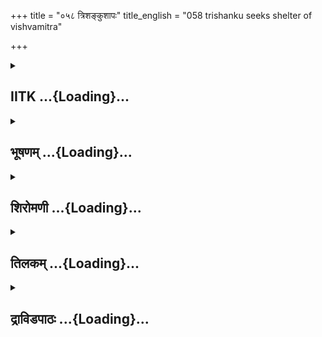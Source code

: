 +++
title = "०५८ त्रिशङ्कुशापः"
title_english = "058 trishanku seeks shelter of vishvamitra"

+++
<div caption="श्रीराम-हरिसीताराममूर्ति-घनपाठिभ्यां वचनम्" class="audioEmbed" src="https://archive.org/download/Ramayana-recitation-Sriram-harisItArAmamUrti-Ghanapaati-v2/Kanda_1/Kanda_1_BK-058-Thrishanku_Shapaha.mp3"></div>

<div class="js_include collapsed" newlevelforh1="2" title="IITK" unfilled url="/purANam/rAmAyaNam/audIchya-pAThaH/iitk/1_bAlakANDam/04-mithilAyAtrA/04-vishvAmitra-kathA/058_trishankushApaH.md">
<details><summary><h2>IITK ...{Loading}...</h2></summary>

Cursed by Vasishta's sons Trisanku takes refuge in Viswamitra



### श्लोकः
#### मूलम्
ततस्त्रिशङ्कोर्वचनं श्रुत्वा क्रोधसमन्वितम् ।  
ऋषिपुत्रशतं राम राजानमिदमब्रवीत्॥1.58.1॥

#### शब्दार्थः
राम O Sri Rama, त्रिशङ्कोः Trishanku's, वचनम् words, श्रुत्वा having heard, ततः afterwards, ऋषिपुत्रशतम् hundred sons of Vasishta, क्रोधसमन्वितम् filled with wrath, राजानम् addressing king, इदम् this word, अब्रवीत् spoke.

#### आङ्ग्लानुवादः
"O Rama to these words of king Trisanku, the hundred sons of the sage angrily reactedः



### श्लोकः
#### मूलम्
प्रत्याख्यातो हि दुर्बुद्धे गुरुणा सत्यवादिना।  
तं कथं समतिक्रम्य शाखान्तरमुपेयिवान्॥1.58.2॥

#### शब्दार्थः
दुर्बुद्धे O Evil minded one, सत्यवादिना by the truth speaking, गुरुणा by spiritual preceptor, प्रत्याख्यातः refused, तम् him, अतिक्रम्य having by passed, शाखान्तरम् other branch, कथम् how, उपेयिवान् you have reached.

#### आङ्ग्लानुवादः
'O Evilminded one having been refused by the Guru true to his word, how could you bypass him and approach us who are mere off shoots (of the main).



### श्लोकः
#### मूलम्
इक्ष्वाकूणां हि सर्वेषां पुरोधाः परमो गुरुः।  
न चातिक्रमितुं शक्यं वचनं सत्यवादिनः॥1.58.3॥

#### शब्दार्थः
सर्वेषाम् for all, इक्ष्वाकूणाम् kings of Ikshwaku race, पुरोधाः their spiritual preceptor, परमः is highly, गुरुः venerable one, सत्यवादिनः truthspeaking one, वचनम् word, अतिक्रमितुम् to by pass, न शक्यम् not capable of being done.

#### आङ्ग्लानुवादः
For all the kings of the Ikshvakus race, their chief priest is their Guru. It is not possible  
to bypass the spiritual preceptor who is true to his word preceptor.



### श्लोकः
#### मूलम्
अशक्यमिति चोवाच वसिष्ठो भगवानृषिः।  
तं वयं वै समाहर्तुं क्रतुं शक्ताःकथं तव॥1.58.4॥

#### शब्दार्थः
भगवान् adorable, वसिष्ठः ऋषिः sage Vasistha, अशक्यमिति incapable(of being accompished) to, उवाच said, तम् such, क्रतुम् sacrifice, तव to you, समाहर्तुम् to perform, वयम् we, कथम् how, शक्ताः are capable.

#### आङ्ग्लानुवादः
When an adorable sage like Vasishta has already said, it is not possible, how can we help you conduct such a sacrifice?



### श्लोकः
#### मूलम्
बालिशस्त्वं नरश्रेष्ठ गम्यतां स्वपुरं पुनः।  
याजने भगवाञ्छक्तस्त्रैलोक्यस्यापि पार्थिव॥1.58.5॥  
अवमानं च तत्कर्तुं तस्य शक्ष्यामहे कथम्।

#### शब्दार्थः
नरश्रेष्ठ O Best among men, त्वम् you, बालिशः childish, पुनः again, स्वपुरम् your capital, गम्यताम् return, पार्थिव O Monarch, भगवान् venerable, त्रैलोक्यस्य of the three worlds, याजनेऽपि to perform sacrifices, शक्तः is capble, तत् for that reason, तस्य his, अवमानम् dishonour, कर्तुम् to do, कथम् how, शक्ष्यामहे can we be capable of.

#### आङ्ग्लानुवादः
O Best one among men you are childish. Return to your capital. O Monarch the most venerable Vasishta is capable of conducting sacrifices performed by anybody in the three worlds. How can we dishonour him'?



### श्लोकः
#### मूलम्
तेषां तद्वचनं श्रुत्वा क्रोधपर्याकुलाक्षरम्॥1.58.6॥  
स राजा पुनरेवैतानिदं वचनमब्रवीत्।

#### शब्दार्थः
सः राजा that king, क्रोधपर्याकुलाक्षरम् confused speech due to anger, तत् that, वचनम् word, श्रुत्वा having listened, पुनरेव again, इदम् this, वचनम् word, अब्रवीत् spoke.

#### आङ्ग्लानुवादः
Having heard the confused words uttered by the sages in a state of anger, the king said againः



### श्लोकः
#### मूलम्
प्रत्याख्यातोऽस्मि गुरुणा गुरुपुत्रैस्तथैव च॥1.58.7॥  
अन्यां गतिं गमिष्यामि स्वस्ति वोऽस्तु तपोधनाः।

#### शब्दार्थः
तपोधनाः O Men having asceticism as wealth, गुरुणा by spiritual preceptor, तथैव च as also, गुरुपुत्रैश्च by the sons of spiritual preceptor, प्रत्याख्यातः अस्मि I am disregarded, अन्याम् another, गतिम् way, गमिष्यामि shall seek, वः to you, स्वस्ति अस्तु farewell to you.

#### आङ्ग्लानुवादः
"O Men endowed with the wealth of asceticism I was rejected by my guru and now by his sons. I shall seek another way. Farewell to you".



### श्लोकः
#### मूलम्
ऋषिपुत्रास्तु तच्छ्रुत्वा वाक्यं घोराभिसंहितम्॥1.58.8॥  
शेपुः परमसङ्कृद्धाश्चण्डालत्वं गमिष्यसि।

#### शब्दार्थः
ऋषिपुत्रास्तु saint's sons, घोराभिसंहितम् with fierce intent, तत् that, वाक्यम् word, श्रुत्वा having listened, परमसङ्कृद्धाः highly furious, चण्डालत्वम् chandalahood, गमिष्यसि will obtain, शेपुः cursed.

#### आङ्ग्लानुवादः
Having seen his fierce intent, the saint's sons were infuriated. They cursed him saying, "Be a Chandala"



### श्लोकः
#### मूलम्
एवमुक्त्वा महात्मनो विविशुस्ते स्वमाश्रमम्॥1.58.9॥  
अथ रात्र्यां व्यतीतायां राजा चण्डालतां गतः।

#### शब्दार्थः
महात्मानः magnanimous, ते they, एवम् thus, उक्त्वा having spoken, स्वम् their own, आश्रमम् hermitage, विविशुः entered, अथ thereafter, रात्र्याम् night, व्यतीतायाम् having passed, राजा king, चण्डालताम् Chandalahood, गतः obtained.

#### आङ्ग्लानुवादः
With this the highsouled sons of Vasishta entered their hermitage. And one night after the king became a Chandala (a lowcaste man).



### श्लोकः
#### मूलम्
नीलवस्त्रधरो नीलः पुरुषो ध्वस्तमूर्धजः॥1.58.10॥  
चित्यमाल्यानुलेपश्च आयसाभरणोऽभवत्।

#### शब्दार्थः
नीलवस्त्रधरो wearing black garment, नीलः dark complexioned, परुषः dirty, ध्वस्तमूर्धजः dishevelled hair, चित्यमाल्यानुलेपश्च besmeared with ashes and wearing wreaths from the cemetery, आयसाभरणः wearing ornaments made of iron, अभवत् became.

#### आङ्ग्लानुवादः
The king was tranformed into a darkcomplexioned dirty man with dishevelled hair. His body was besmeared with ashes and on his robes lay wreath collected from the cemetery. He had on him dark (soiled) clothes, and ornaments made of iron.



### श्लोकः
#### मूलम्
तं दृष्टवा मन्त्रिणस्सर्वे त्यज्य चण्डालरूपिणम्॥1.58.11॥  
प्राद्रवन् सहिता राम पौरा येऽस्यानुगामिनः।

#### शब्दार्थः
राम O Rama, चण्डालरूपिणम् in the form of Chadala, तम् him, दृष्टवा having seen, सर्वे all, मन्त्रिणः counsellors, पौराः inhabitants of city, ये who, अस्य his, अनुगामिनः सहिताः including followers, प्राद्रवन् fled away.

#### आङ्ग्लानुवादः
"O Rama seeing him in the form of a chandala, all his counsellors, inhabitants of the city including his followers fled away.



### श्लोकः
#### मूलम्
एको हि राजा काकुत्स्थ जगाम परमात्मवान्॥1.58.12॥  
दह्यमानो दिवारात्रं विश्वामित्रं तपोनिधिम्।

#### शब्दार्थः
काकुत्स्थ O Rama, परम् great, आत्मवान् courageous, राजा king, एकः moving alone, दिवारात्रम्  day and night, दह्यमानः burning, तपोनिधिम् rich in asceticism, विश्वामित्रम् towards Visvamitra, जगाम went.

#### आङ्ग्लानुवादः
O Descendant of Kakustha wandering alone burning with distress night and day the king went to Viswamitra who was rich in asceticism.



### श्लोकः
#### मूलम्
विश्वामित्रस्तु तं दृष्ट्वा राजानं विफलीकृतम्।  
चण्डालरूपिणं राम मुनिः कारुण्यमागतः॥1.58.13॥

#### शब्दार्थः
राम O Rama, मुनिः sage, विश्वामित्रस्तु Visvamitra, विफलीकृतम् made worthless, चण्डालरूपिणम् found in the form of Chandala, तम् that, राजानम् king, दृष्ट्वा having seen, कारुण्यम् pity, आगतः obtained.

#### आङ्ग्लानुवादः
O Rama on seeing the king reduced to a useless a chandala, sage Viswamitra was touched with pity".



### श्लोकः
#### मूलम्
कारुण्यात्स महातेजा वाक्यं परमधार्मिकः।  
इदं जगाद भद्रं ते राजानं घोररूपिणम्॥1.58.14॥

#### शब्दार्थः
महातेजाः exceedingly energetic, परमधार्मिकः highly pious, सः he, कारुण्यात् out of compassion, घोररूपिणम् frightful to look, राजानम् king, ते भद्रम् welfare to you, इदम् this word, जगाद spoke.

#### आङ्ग्लानुवादः
Exceedingly energetic and deeply pious, he looked at the king who was frightful in appearance and addressed him with compassion saying, "welfare to you".



### श्लोकः
#### मूलम्
किमागमनकार्यं ते राजपुत्र महाबल।  
अयोध्याधिपते वीर शापाच्चण्डालतां गतः॥1.58.15॥

#### शब्दार्थः
महाबल mighty, राजपुत्र O Prince, ते your, आगमनकार्यम् purpose of coming, किम् what,  अयोध्याधिपते O Lord of Ayodhya, वीर hero, शापात् from the curse, चण्डालताम् chandalahood, गतः you have obtained.

#### आङ्ग्लानुवादः
"O Mighty prince what brings your here, for you are the heroic lord of Ayodhya? Whose curse turned you into a chandala"?



### श्लोकः
#### मूलम्
अथ तद्वाक्यमाज्ञाय राजा चण्डालतां गतः।  
अब्रवीत्प्राञ्जलिर्वाक्यं वाक्यज्ञो वाक्यकोविदम्॥1.58.16॥

#### शब्दार्थः
अथ thereafter, चंण्डालताम् chandala hood, गतः obtained, वाक्यज्ञः knower of words, राजा king, तद्वाक्यम् that word, आज्ञाय having come to know, प्राञ्जलिः with folded hands in supplication, वाक्यकोविदम् proficient in speech, वाक्यम् word, अब्रवीत् spoke.

#### आङ्ग्लानुवादः
In response to his words the king,  who had fallen into the state of a chandala yet proficient in expression, spoke to one (Viswamitra) expert in speech, with folded hands.



### श्लोकः
#### मूलम्
प्रत्याख्यातोऽस्मि गुरुणा गुरुपुत्रैस्तथैव च।  
अनवाप्यैव तं कामं मया प्राप्तो विपर्ययः॥1.58.17॥

#### शब्दार्थः
गुरुणा by the spiritual preceptor, तथैव च and also, गुरुपुत्रैः by his sons, प्रत्याख्यातः अस्मि  I was rejected, तम् that, कामम् desire, अनवाप्यैव without attaining, मया by me, विपर्ययः contrary reward, प्राप्तः obtained.

#### आङ्ग्लानुवादः
"Rejected by my guru and his sons, what I achieved was disaster and what I could not was the fulfilment of my wish.



### श्लोकः
#### मूलम्
सशरीरो दिवं यायामिति मे सौम्यदर्शनम्।  
मया चेष्टं क्रतुशतं तच्च नाऽवाप्यते फलम्॥1.58.18॥

#### शब्दार्थः
सौम्य O Gentle sage, सशरीरः with my physical body, दिवम् heaven, यायाम् I may enter, इति thus, मे my, दर्शनम् intention, मया by me, क्रतुशतम् a hundred sacrifices, इष्टम् performed,   तत् that, फलम् fruit of it, नावाप्यते च was not obtained.

#### आङ्ग्लानुवादः
O Gentle sage it is my intention to enter heaven with my physical body. I performed a hundred sacrifices but  did not reap its fruit.



### श्लोकः
#### मूलम्
अनृतं नोक्तपूर्वं मे न च वक्ष्ये कदाचन।  
कृच्छ्रेष्वपि गतस् सौम्य क्षत्रधर्मेण ते शपे॥1.58.19॥

#### शब्दार्थः
सौम्य O Gentle sage, मे by me, अनृतम् untruth, न उक्तपूर्वम् was not uttered earlier, कदाचन never, कृच्छ्रेषु गतः अपि inspite of troubled circumstances, न वक्ष्ये I shall not speak, क्षत्रधर्मेण by kshatriya morality, ते to you, शपे I swear.

#### आङ्ग्लानुवादः
O Gentle sage I have never told a lie in spite of troubled circumstances, I shall never dabble in falsehood. I swear upon it by kshatriya morality .



### श्लोकः
#### मूलम्
यज्ञैर्बहुविधैरिष्टं प्रजा धर्मेण पालिताः॥1.58.20॥  
गुरवश्च महात्मान श्शीलवृत्तेन तोषिताः।

#### शब्दार्थः
बहुविधैः by various kinds of, यज्ञैः with sacrifices, इष्टम् favourite gods were worshipped, प्रजाः my people, धर्मेण with law of righteousness, पालिताः are ruled, महात्मानः eminent, गुरवश्च elders, शीलवृत्तेन by my character and conduct, तोषिताः were pleased.

#### आङ्ग्लानुवादः
I have performed various sacirifices and ruled over my people guided by the law of righteousness. I have pleased eminent elders with my conduct and character.



### श्लोकः
#### मूलम्
धर्मे प्रयतमानस्य यज्ञं चाहर्तुमिच्छतः॥1.58.21॥  
परितोषं न गच्छन्ति गुरवो मुनिपुङ्गव ।

#### शब्दार्थः
मुनिपुङ्गव O Preeminent among sages, धर्मे in my duty, प्रयतमानस्य endeavouring, यज्ञम् sacrifice, आहर्तुम् to perform, इच्छतश्च intending, गुरवः spiritual preceptors, परितोषम् pleasure, न गच्छन्ति do not get.

#### आङ्ग्लानुवादः
O Preeminent among sages I endeavour to do my duty. I intend to perform a sacrifice. My gurus do not appreciate this.



### श्लोकः
#### मूलम्
दैवमेव परं मन्ये पौरुषं तु निरर्थकम्॥1.58.22॥  
दैवेनाक्रम्यते सर्वं दैवं हि परमा गतिः।

#### शब्दार्थः
दैवमेव destiny alone, परम् is allpowerful, मन्ये I am thinking, पौरुषम् तु the effort of a man, निरर्थकम् is invain, सर्वम् everything, दैवेन by destiny, आक्रम्यते is occupied, दैवम् destiny, परमा supreme, गतिः हि way indeed.

#### आङ्ग्लानुवादः
I consider destiny to be allpowerful. The effort of a man goes in vain. Everything is controlled by destiny. It is the supreme resort.



### श्लोकः
#### मूलम्
तस्य मे परमार्तस्य प्रसादमभिकाङ्क्षतः॥1.58.23॥  
कर्तुमर्हसि भद्रं ते दैवोपहतकर्मणः।

#### शब्दार्थः
परमार्तस्य highly afflicted, ते your, प्रसादम् favour, अभिकाङ्क्षतः desiring, दैवोपहतकर्मणः with my actions hit by destiny, तस्य such, मे to me, कर्तुम् to do, अर्हसि fit and proper, भद्रम् prosperity to you.

#### आङ्ग्लानुवादः
My merits have been destroyed by destiny. Deeply afflicted, I crave a favour from you. You are fit to grant it. Wish you well



### श्लोकः
#### मूलम्
नान्यां गतिं गमिष्यामि नान्यश्शरणमस्ति मे॥1.58.24॥  
दैवं पुरुषकारेण निवर्तयितुमर्हसि॥

#### शब्दार्थः
अन्याम् other, गतिम् refuge, न गमिष्यामि I will not obtain, मे to me, अन्यः other person, शरणम् protector, नास्ति does not exist, दैवम् destiny, पुरुषकारेण with human effort, निवर्तयितुम् to avert, अर्हसि you are capable.

#### आङ्ग्लानुवादः
I will not take refuge in anybody. There is no other protector for me. You are capable of averting my reverses in fate with human effort".  

### समाप्तिः
 श्रीमद्रामायणे वाल्मीकीय आदिकाव्ये बालकाण्डे अष्टपञ्चाशस्सर्गः॥  
Thus ends the fiftyeighth sarga of Balakanda of the holy Ramayana the first epic composed by sage Valmiki.

</details>
</div>
<div class="js_include collapsed" newlevelforh1="2" title="भूषणम्" unfilled url="/purANam/rAmAyaNam/audIchya-pAThaH/TIkA/bhUShaNa_iitk/1_bAlakANDam/04-mithilAyAtrA/04-vishvAmitra-kathA/058_trishankushApaH.md">
<details><summary><h2>भूषणम् ...{Loading}...</h2></summary>



ततस्त्रिशङ्कोर्वचनं श्रुत्वा क्रोधसमन्वितम् ।  

ऋषिपुत्रशतं राम राजानमिदमब्रवीत्  ॥  १।५८।१  ॥   

गुरुत्यागिनां फलं दर्शयत्यष्टपञ्चाश्ो--ततस्त्रिशङ्कोरित्यादि ।
क्रोधसमन्वितमिति शतविशेषणम्  ॥  १।५८।१  ॥   

  

प्रत्याख्यातो हि दुर्बुद्धे गुरुणा सत्यवादिना ।  

तं कथं समतिक्रम्य शाखान्तरमुपेयिवान्  ॥  १।५८।२  ॥   

प्रत्याख्यात इति । शाखान्तरम् आश्रयान्तरम्  ॥  १।५८।२  ॥   

  

इक्ष्वाकूणां हि सर्वेषां पुरोधाः परमो गुरुः ।  

न चातिक्रमितुं शक्यं वचनं सत्यवादिनः  ॥  १।५८।३  ॥   

इक्ष्वाकूणामिति । न शक्यं त्वया इक्ष्वाकुणेति शेषः । सत्यवादिनः, तस्येति
शेषः  ॥  १।५८।३  ॥   

  

अशक्यमिति चोवाच वसिष्ठो भगवानृषिः ।  

तं वयं वै समाहर्तुं क्रतुं शक्ताः कथं तव  ॥  १।५८।४  ॥   

अशक्यमिति । यं क्रतुमिति शेषः  ॥  १।५८।४  ॥   

  

बालिशस्त्वं नरश्रेष्ठ गम्यतां स्वपुरं पुनः ।  

याजने भगवान् शक्तस्त्रैलोक्यस्यापि पार्थिव  ॥  १।५८।५  ॥   

बालिश इति । बालिशः मूर्खः "मूर्खवैधेयबालिशाः" इत्यमरः  ॥  १।५८।५  ॥   

  

अवमानं च तत्कर्तुं तस्य शक्ष्यामहे कथम्  ॥  १।५८।६  ॥   

अवमानमित्यर्द्धम् । तत् असाध्यार्थसाधनरूपम्  ॥  १।५८।६  ॥   

  

तेषां तद्वचनं श्रुत्वा क्रोधपर्याकुलाक्षरम् ।  

स राजा पुनरेवैतानिदं वचनमब्रवीत्  ॥  १।५८।७  ॥   

प्रत्याख्यातो ऽस्मि गुरुणा गुरुपुत्रैस्तथैव च ।  

अन्यां गतिं गमिष्यामि स्वस्ति वो ऽस्तु तपोधनाः  ॥  १।५८।८  ॥   

तेषामिति द्वौ । अन्यां गतिं याजकान्तरम्  ॥  १।५८।७,८  ॥   

  

ऋषिपुत्रास्तु तच्छ्रुत्वा वाक्यं घोराभिसंहितम् ।  

शेपुः परमसङ्क्रुद्धाश्चण्डालत्वं गमिष्यसि  ॥  १।५८।९  ॥   

ऋषीति । घोराभिसंहितं साक्षात्कुलगुरुं ब्रह्मपुत्रं वसिष्ठमतिक्रम्य
पुरोहितान्तराश्रयणरूपघोराभिप्राययुक्तमित्यर्थः ।
गमिष्यसीत्यनन्तरमितिकरणं द्रष्टव्यम्  ॥  १।५८।९  ॥   

  

एवमुक्त्वा महात्मानो विविशुस्ते स्वमाश्रमम्  ॥  १।५८।१०  ॥   

एवमित्यर्द्धम्  ॥  १।५८।१०  ॥   

  

अथ रात्र्यां व्यतीतायां राजा चण्डालतां गतः ।  

नीलवस्त्रधरो नीलः परुषो ध्वस्तमूर्द्धजः ।  

चित्यमाल्यानुलेपश्च आयसाभरणो ऽभवत्  ॥  १।५८।११  ॥   

अत्र चण्डालत्वं न तत्सादृश्यमात्रम्, किन्तु क्षत्रियत्वप्रहाणेन
चण्डालत्वजातिप्राप्तिः । ब्राह्मणत्वादिजातेः कर्ममूलत्वेन तदपाये
तदपायादित्याह--अथेत्यादि सार्द्धः । चण्डालतां गतः, वक्षःस्थं
यज्ञोपवीतमेव वध्र्यीसीदित्यर्थः । नीलवस्त्रधरः कटिस्थपीताम्बरमेव
चण्डालार्हनीलवस्त्रं जातमित्यर्थः । नीलः पूर्वं स्थितराजतेज एव नीलवर्णो
ऽभवदित्यर्थः । एवमुत्तरत्रापि योज्यम् । परुषः रूक्षाङ्गः ।
ध्वस्तमूर्द्धजः ह्रस्वकेशः । चित्यमाल्यानुलेपः चिता श्मशानम्, तत्र भवं
चित्यं तादृशं माल्यम् अनुलेपः चिताभस्मरूपो ऽङ्गरागश्च यस्य स तथा ।
आयसाभ्ारणः अयोविकाराभरणः  ॥  १।५८।११  ॥   

  

तं दृष्ट्वा मन्त्रिणः सर्वे त्यज्य चण्डालरूपिणम् ।  

प्राद्रवन् सहिता राम पौरा ये ऽस्यानुगामिनः  ॥  १।५८।१२  ॥   

तमिति । स्पष्टम्  ॥  १।५८।१२  ॥   

  

एको हि राजा काकुत्स्थ जगाम परमात्मवान् ।  

दह्यमानो दिवारात्रं विश्वामित्रं तपोधनम्  ॥  १।५८।१३  ॥   

एव इति । परमात्मवान् परमधृतिमान् भूत्वा । दह्यमानः, दुःखेनेति शेषः ।
विश्वामित्रं वसिष्ठवैरिणं जगाम  ॥  १।५८।१३  ॥   

  

विश्वामित्रस्तु तं दृष्ट्वा राजानं विफलीकृतम् ।  

चण्डालरूपिणं राम मुनिः कारुण्यमागतः  ॥  १।५८।१४  ॥   

विश्वामित्र इति । विफलीकृतं वासिष्ठविनाशितैहिकामुष्मिकसाधनमित्यर्थः  ॥ 
१।५८।१४  ॥   

  

कारुण्यात् स महातेजा वाक्यं परमधार्मिकः ।  

इदं जगाद भद्रं ते राजानं घोररूपिणम्  ॥  १।५८।१५  ॥   

कारुण्यादिति । स्ववंशावमानप्रकटनेन रामस्य कोपो भविष्यतीति
सान्त्वयति--भद्रं त इति  ॥  १।५८।१५  ॥   

  

किमागमनकार्यं ते राजपुत्र महाबल ।  

अयोध्याधिपते वीर शापाच्चण्डालतां गतः  ॥  १।५८।१६  ॥   

किमिति । चण्डालतां गतः, केन हेतुनेति शेषः  ॥  १।५८।१६  ॥   

  

अथ तद्वाक्यमाज्ञाय राजा चण्डालतां गतः ।  

अब्रवीत्प्राञ्जलिर्वाक्यं वाक्यज्ञो वाक्यकोविदम्  ॥  १।५८।१७  ॥   

अथेति । आज्ञाय श्रुत्वेत्यर्थः  ॥  १।५८।१७  ॥   

  

प्रत्याख्यातो ऽस्मि गुरुणा गुरुपुत्रैस्तथैव च ।  

अनवाप्यैव तं कामं मया प्राप्तो विपर्ययः  ॥  १।५८।१८  ॥   

प्रत्याख्यात इति । तं कामम्, यमुद्दिश्य गुर्वाद्युपासनं कृतमित्यर्थः ।
विपर्ययः विपरीतप्रयोजनो हेतुविशेषः  ॥  १।५८।१८  ॥   

  

सशरीरो दिवं यायामिति मे सौम्य दर्शनम् ।  

मया चेष्टं क्रतुशतं तच्च नावाप्यते फलम्  ॥  १।५८।१९  ॥   

कस्ते काम इत्यत्राह--सशरीर इति । सौम्येति सम्बुद्धिः । दर्शनं बुद्धिः ।
तच्च फलं क्रतुशतफलं सशरीरस्वर्गः  ॥  १।५८।१९  ॥   

  

अनृतं नोक्तपूर्वं मे न च वक्ष्ये कदाचन ।  

कृच्छ्रेष्वपि गतः सौम्य क्षत्रधर्मेण ते शपे  ॥  १।५८।२०  ॥   

वसिष्ठप्रत्याख्यानमूलं पापं मयि नास्तीत्याशयेनाह--अनृतमिति । यद्वा
ऽयज्ञो ऽनृतेन क्षरतिऽ इति वचनात् क्रतुनाशकत्वेनावगतमनृतमपि मयि
नास्तीत्याह । मे मया । क्षत्रधर्मेण तत्साक्षितयेत्यर्थः । कृच्छ्रेष्वपि
गतः आपद्गतोपि ते पुरत इति शेषः  ॥  १।५८।२०  ॥   

  

यज्ञैर्बहुविधैरिष्टं प्रजा धर्मेण पालिताः ।  

गुरवश्च महात्मानः शीलवृत्तेन तोषिताः  ॥  १।५८।२१  ॥   

यज्ञैरिति । पूर्वं सशरीरत्वसाधनक्रतुशतमुक्तम्, अत्र नित्यकर्मेति भिदा ।
यद्वा पूर्वं क्रतुशतम् इष्टम्, यष्टुमुपक्रान्तमित्यर्थः । तच्च नावाप्यते
तादृशक्रत्वनुष्ठानमनोरथो नावाप्यत इत्यर्थः । शीलवृत्तेन शीलयुक्तवृत्तेन
। शीलं सद्गुणः, वृत्तमाचारः  ॥  १।५८।२१  ॥   

  

धर्मे प्रयतमानस्य यज्ञं चाहर्तुमिच्छतः ।  

परितोषं न गच्छन्ति गुरवो मुनिपुङ्गव  ॥  १।५८।२२  ॥   

धर्म इति । प्रयतमानस्येति सप्तम्यर्थे षष्ठी । ममेति शेषः  ॥  १।५८।२२  ॥   

  

दैवमेव परं मन्ये पौरुषं तु निरर्थकम् ।  

दैवेनाक्रम्यते सर्वं दैवं हि परमा गतिः  ॥  १।५८।२३  ॥   

दैवमिति । अत इत्युपस्कार्यम् । दैवमत्र प्रारब्धफलमदृष्टम् । परं
श्रेष्ठम्, पुरुषहिताहितप्रापकमित्यर्थः । पौरुषम् इदानीन्तनधर्मानुष्ठानम्
। निरर्थकं प्रारब्धकर्मतिरस्कारानर्हमित्यर्थः । आक्रम्यते अभिभूयते ।
परमा गतिः, इतरतिरस्कारेणैहिकसुखदुःखादिप्रापकमित्यर्थः  ॥  १।५८।२३  ॥   

  

तस्य मे परमार्तस्य प्रसादमभिकाङ्क्षतः ।  

कर्तुमर्हसि भद्रं ते दैवोपहतकर्मणः  ॥  १।५८।२४  ॥   

तस्येति । प्रसादं दैवानुकूल्यम्  ॥  १।५८।२४  ॥   

  

नान्यां गतिं गमिष्यामि नान्यः शरणमस्ति मे ।  

दैवं पुरुषकारेण निवर्तयितुमर्हसि  ॥  १।५८।२५  ॥   

इत्यार्षे श्रीरामायणे वाल्मीकीये आदिकाव्ये बालकाण्डे अष्टपञ्चाशः सर्गः
 ॥  ५८  ॥   

नेति । गतिं शरणम् । वसिष्ठेन स्वयमाहूतश्चेत्किं करिष्यसीत्यत्राह--नान्यः
शरणम् अस्तीति पुरुषकारेण त्वत्प्रसादरूपानुकूल्यकरणेन  ॥  १।५८।२५  ॥   

इति श्रीगोविन्दराजविरचिते श्रीरामायणभूषणे मणिमञ्जीराख्याने
बालकाण्डव्याख्याने अष्टपञ्चाशः सर्गः  ॥  ५८  ॥   

  



</details>
</div>
<div class="js_include collapsed" newlevelforh1="2" title="शिरोमणी" unfilled url="/purANam/rAmAyaNam/audIchya-pAThaH/TIkA/shiromaNI_iitk/1_bAlakANDam/04-mithilAyAtrA/04-vishvAmitra-kathA/058_trishankushApaH.md">
<details><summary><h2>शिरोमणी ...{Loading}...</h2></summary>



फ़् त्रिशङ्कुप्रार्थनानन्तरकालिकं वृत्तमाह तत इति । ततः
त्रिशङ्कुप्रार्थनानन्तरं हे राम त्रिशङ्कोर्वचनं श्रुत्वा क्रोधसमन्वितं
क्रोधाविष्टमृषिपुत्रशतं राजानमिदमब्रवीत्  ॥  १।५८।१  ॥   

  

तद्वचनमेवाह प्रत्याख्यात इति । हे दुर्बुद्धे सत्यवादिना
मृषासंसर्गशून्येन गुरुणा प्रत्याख्यातस्त्वं तं गुरुमतिक्रम्य
शाखान्तरमाश्रयान्तरं कथमुपेयिवान् प्राप्तो ऽसि  ॥  १।५८।२  ॥   

  

तदतिक्रमस्यानौचित्यं बोधयन्नाह इष्वाकूणामिति । सर्वेषामिक्ष्वाकूणां
पुरोधा एव परमो गुरुः अतः सत्यवादिनः पुरोधसः वचनमतिक्रमितुमुल्लङ्घितुं न
शक्यम् । च शब्द एवार्थे  ॥  १।५८।३  ॥   

  

तन्निवारितकार्यस्याशक्यत्वं बोधयन्त आहुः अशक्यमिति । भगवान्
सकलसामर्थ्यविशिष्टः ऋषिः सर्वज्ञः यमशक्यमेव उवाच तमेव तव क्रतुं
समाहर्तुं कारयितुं वयं कथं समर्थाः । इतिशब्देनान्ये ऽपि कथं समर्थाः न
कथञ्चिदित्यर्थः । चवैशब्दावेवार्थौ । एतेन तत्प्रत्याख्यातकार्यं
प्रत्याशा न कर्तव्येति ध्वनितम्  ॥  १।५८।४  ॥   

  

तदेवोपसंहरन्नाह बालिश इति । हे नरश्रेष्ठ त्वं बालिशः
समीचीनविचारयोग्यमत्यभाववानसि अतस्त्वया पुनः स्वपुरमेव गम्यताम् । एतेन
वयं न याजयिष्याम इति ध्वनितम् । तत्र हेतुमाह हे पार्थिव भगवान्
परममाहात्म्यविशिष्टस्त्रैलोक्यस्यापि याजने शक्तः समर्थः यो
वशिष्ठस्तस्यावमानं वयं कथं शक्ष्यामहे  ॥  १।५८।५  ॥   

  

तेषामिति । तेषां वशिष्ठपुत्राणां क्रोधपर्याकुलाक्षरं तद्वचनं श्रुत्वा स
राजा त्रिशङ्कुः एतान् गुरुपुत्रान् पुनरपि इदं वचनमब्रवीत् । एवो ऽप्यर्थे
 ॥  १।५८।६  ॥   

  

तद्वचनमेवाह प्रत्याख्यात इति । हे तपोधनाः भगवता गुरुणा तथा
गुरुपुत्रैर्भवद्भिश्च प्रत्याख्यात एवाहमन्यां गतिमाश्रयं गमिष्यामि वो
युष्मभ्यं स्वस्त्यस्तु  ॥  १।५८।७  ॥   

  

ऋषीति । घोराभिसहितं श्रुतिकटुताविशिष्टं तद्वाक्यं श्रुत्वैव
परमसङ्क्रुद्धा ऋषिपुत्राः त्वं चण्डालत्वं गमिष्यसि प्राप्स्यसीति शेषुः ।
तुशब्द एवार्थे  ॥  १।५८।८  ॥   

  

इतीति । महात्मानस्ते वशिष्ठपुत्रा इत्युक्त्वा स्वमाश्रमं विविशुः । अथ
रात्र्यां निशायां व्यतीतायां राजा त्रिशङ्कुः चण्डालतां गतः प्राप्तः स्वं
चाण्डालरूपमपश्यदित्यर्थः  ॥  १।५८।९  ॥   

  

चाण्डालतारूपमेव बोधयन्नाह नीलेति । नीलवस्त्रधरः नीलः नीलदेहः पुरुषः
रूक्षत्वविशिष्टः ध्वस्तमूर्धजः अदीर्घकेशः चित्यमाल्यानुलेपः चितिः
श्मशानं तत्र भवं चित्यं भस्म तेन कृतः माल्यानुलेपः पुष्पाकारानुलेपो येन
। किञ्च तेन युक्तौ माल्यानुलेपौ यस्य सः आयसाभरणः लोहभूषणयुक्तश्चाभवत्
इति शेषः  ॥  १।५८।१०  ॥   

  

तमिति । हे राम चाण्डालरूपिणं तं राजानं सर्वे मन्त्रिणः ये
अस्यानुगामिनस्ते सर्वे पौराश्च सहिताः सहैवेत्यर्थः । दृष्ट्वा त्यज्य
त्यक्त्वा च प्राद्रवन् ततो भीताः द्रुतं देशान्तरमगच्छन् । विनापि चं  

समुच्चयः  ॥  १।५८।११  ॥   

  

एक इति । हे काकुत्स्थ दिवारात्रं दह्यमानः शोकव्याकुलचित्तः परमात्मवान्
अतिधैर्यः राजा त्रिशङ्कुस्तपोधनं विश्वामित्रमेक एव जगाम । हिशब्द एवार्थे
 ॥  १।५८।१२  ॥   

  

विश्वामित्र इति । हे राम विफलीकृतं यागप्रत्याख्यानशापाभ्यां
विध्वंसितोभयलोकसुखं चण्डालरूपिणं तं राजानं त्रिशङ्कुं दृष्ट्वैव
मुनिर्विश्वामित्रः कारुण्यमागतः प्राप्तः । तुशब्द एवार्थे  ॥  १।५८।१३
 ॥   

  

कारुण्यादिति । महातेजाः परमधार्मिकः स विश्वामित्रः घोरदर्शनं राजानं
त्रिशङ्कुं ते भद्रं कल्याणमस्तु इदं वाक्यं कारुण्यात् जगाद  ॥  १।५८।१४
 ॥   

  

तद्वचनमेवाह किमिति । हे राजपुत्र हे महाबल अयोध्याधिपते वी यस्त्वं
शापाच्चण्डालतां गतस्तस्य ते तवागमनकार्यमिहागमने प्रयोजनं किं तद्वदेति
भावः । एतेन त्रिशङ्कुशापः पूर्वमेव विश्वामित्रेण श्रुत इति ध्वनितम्  ॥ 
१।५८।१५  ॥   

  

अथेति । अथ विश्वामित्रोक्त्यनन्तरं तद्वाक्यं विश्वामित्रवचनमाकर्ण्य
चण्डालतां गतः प्राञ्जलिः वाक्यज्ञः राजा त्रिशङ्कुः वाक्यकोविदं
विश्वामित्रमब्रवीत्  ॥  १।५८।१६  ॥   

  

तद्वचनमेवाह प्रत्याख्यात इति । गुरुणा तथा गुरुपुत्रैश्चाहं प्रत्याख्यातो
ऽस्मि अतस्तं कामं स्वेच्छाविषयीभूतप्रयोजनमनवाप्यैव विपर्ययः
इच्छाविषयीभूताद्विरुद्धो ऽर्थो मया प्राप्तः । एक एवो हेतौ  ॥  १।५८।१७
 ॥   

  

ननु कस्ते कामो यं न प्राप्तो ऽसि इत्यत आह सेति । हि सौम्यदर्शन सशरीरो
ऽहं दिवं यायामिति हेतोः क्रतुशतं मे इष्टं मदिच्छाविषयीभूतं तत्क्रतुशतं
मया नावाप्यते गुर्वादिभिः प्रत्याख्यातत्वान्न कृतमित्यर्थः । अत एव फलं
सशरीरस्वर्गगमनं च नावाप्यते न प्राप्तमित्यर्थः । एकश्चशब्दो हेत्वर्थे
नावाप्यत इत्युभयान्वयि  ॥  १।५८।१८  ॥   

  

गुरोर्गुरुपुत्राणां वा ऽपराधान्तरं मया न कृतमिति बोधयितुमाह अनृतमिति ।
मे मया अनृतं मिथ्या नोक्तपूर्वम् अत एव हे सौम्य कृच्छ्रेषु अपि गतः
प्राप्तः क्षत्रधर्मेण स्थितो ऽहं कदाचनानृतं न वक्ष्ये अत्र विश्वासार्थं
ते तुभ्यमहं शपे । चो हेतौ  ॥  १।५८।१९  ॥   

  

सर्वकालं सद्वृत्तत्वात्पापान्तरस्यापि मयि सम्भावना न कर्तव्येति
बोधयितुमाह यज्ञैरिति । बहुविधैरनेकप्रकारैर्यज्ञैः राजोचितयागैर्मया इष्टं
धर्मेण प्रजाः पालिताः महात्मानः पूज्यस्वरूपा गुरवश्च शीलयुक्तेन
शीलवदाचरणेन तोषिताः  ॥  १।५८।२०  ॥   

  

यदर्थं गुरवः पश्चादपरितुष्टास्तत्र हेतुं न विद्म इति बोधयितुं
पूर्ववृत्तमाह धर्मे इति । हे मुनिपुङ्गव धर्मे प्रयतमानस्य
स्वधर्माचरणनिरतस्य यज्ञं सशरीरस्वर्गप्राप्तिफलकशतसङ्ख्याकयागमाहर्तुं
कर्तुं इच्छतो ममोपरि गुरवः परितोषं नैव गच्छन्ति अगच्छन् । एतेनापरितोषे
हेतुरन्वेषणीय इति ध्वनितम् । चशब्द एवार्थे  ॥  १।५८।२१  ॥   

  

स्वनिश्चितहेतुं वदन्नाह दैवमिति । अहं दैवं भाग्यमेव परं हेतुं मन्ये ऽत
एव पौरुषं निरर्थकमर्थाप्रापकं मन्येतत्र हेतुः यतः सर्वं दैवेनाक्रम्यते
क्रियते ऽत एव परमा गमिर्दैवमेव । तुशब्दो हेत्वर्थे हिशब्द एवार्थे  ॥ 
१।५८।२२  ॥   

  

इदानीं तत्कर्तव्यमाह तस्येति । परमार्तस्यात्यन्तदुःखं प्राप्तस्य प्रसादं
स्वचित्तप्रसन्नतामभिकाङ्क्षतस्तस्य गुरुपुत्रैः शप्तस्य मे मम प्रसादं
कर्तुमर्हसि ते भद्रमस्तु । प्रसादस्यान्वयः एकत्र शाब्दः अपरत्रार्थः  ॥ 
१।५८।२३  ॥   

  

भवन्तमन्तरा गत्यन्तरं मे नास्तीति बोधयन्नाह नेति । यतः मे शरणं रक्षकः
अन्यः त्वद्भिन्नो  

नास्ति अतः अन्यां त्वद्भिन्नां गतिं रक्षकं न गमिष्यामि प्राप्स्याम्यतः
पुरुषकारेण स्वपौरुषेण दैवं मम दुर्भाग्यं निवर्तयितुं त्वमर्हसि  ॥ 
१।५८।२४  ॥   

  

इति श्रीमद्वाल्मीकीयरामायणव्याख्याने रामायणशिरोमणौ बालकाण्डे ऽष्टपञ्चाशः
सर्गः  ॥  १।५८  ॥   

  

  



</details>
</div>
<div class="js_include collapsed" newlevelforh1="2" title="तिलकम्" unfilled url="/purANam/rAmAyaNam/audIchya-pAThaH/TIkA/tilaka_iitk/1_bAlakANDam/04-mithilAyAtrA/04-vishvAmitra-kathA/058_trishankushApaH.md">
<details><summary><h2>तिलकम् ...{Loading}...</h2></summary>



क्रोधसमन्वितमिति ऋषिपुत्रशतविशेषणम्  ॥  १।५८।१  ॥   

  

दुर्मेधः दुर्बुद्धे शाखान्तरं याजनादिना रक्षकान्तरम्  ॥  १।५८।२  ॥   

  

न चातिक्रमितुं शक्यम् । इक्ष्वाकुभिरिति शेष  ॥  १।५८।३  ॥   

  

सोवाचेति "सो ऽचि लोपे चेत्" इति साधु । तम् क्रतुम् । यमशक्यमित्युवाच तं
यज्ञमित्यर्थः । कथं च । कथमपि न शक्ता इत्यर्थः  ॥  १।५८।४  ॥   

  

बालिशो ऽज्ञः । त्रैलोक्यस्यापि सिद्ध्यर्थम् । याजने इत्यर्थः ।
भगवान्वसिष्ठः  ॥  १।५८।५  ॥   

  

अवमानं तेनासाध्यतयोक्तार्थस्य साधनरूपम्  ॥  १।५८।६  ॥   

  

एतान्वासिष्ठान्  ॥  १।५८।७  ॥   

  

अन्यां गतिम् याजकान्तरम् । घोराभिसंहितम् घोराभिप्रायसंयुक्तम् ।
कुलगुर्वतिक्रमेणान्याश्रयस्य कुलनाशहेतुतया तदभिप्रायस्य घोरत्वम्  ॥ 
१।५८।८  ॥   

  

चण्डालत्वं गमिष्यसीति शेपुरिति योजना । तादृशपापिष्ठदर्शनस्य
पापजनकत्वात्स्वस्वाश्रमप्रवेशस्तेषाम्  ॥  १।५८।९  ॥   

  

परुषो रूक्षाङ्गः । ध्वस्तमूर्धजः खर्वकेशः  ॥  १।५८।१०  ॥   

  

चिता श्मशानं तत्र भवं पुष्पभस्मादि माल्याङ्गरागो यस्य । अयोविकार आयसं
तदाभरणः । त्यज्य त्यक्त्वा  ॥  १।५८।११  ॥   

  

अनुगामिनः सहगताः । प्राद्रवंस्तं त्यक्त्वा गताः । परमात्मवान्धीरः  ॥ 
१।५८।१२  ॥   

  

दह्यमान इत्यस्य दुःखेनेत्यादि । विश्वामित्रं जगामेति पूर्वेणान्वयः ।
वसिष्ठवैरित्वाद्विफलीकृतं वसिष्ठतत्पुत्रैर्विनाशितैहिकामुष्मिकार्थम्  ॥ 
१।५८।१३,१४  ॥   

  

यस्त्वं शापाच्चण्डालतां गतस्तस्य त इहागमनकार्यं किमित्यन्वयः  ॥ 
१।५८।१५१७  ॥   

  

यं काममुद्दिश्य गतस्तं काममनवाप्य नैतावदेव, अपि तु विपर्ययो जातिभ्रंश
एवंवेषरूपः । काममाह सशरीर इत्यादि । इतीत्यस्य काम इति शेषः ।
सौम्यदर्शनेति सम्बोधनम्  ॥  १।५८।१८  ॥   

  

तच्च तथापि । तत्फलं सशरीरस्वर्गप्रप्तिरूपं नावाप्यत इत्यन्वयः । क्रतुशतं
न कृतं त्वयेति चेत्तत्राह अनृतमिति  ॥  १।५८।१९  ॥   

  

कृच्छ्रेष्वपि गतो ऽनृतं न वक्ष्य इत्यन्वयः । क्षत्रधर्मेण तत्साक्षितया
 ॥  १।५८।२०  ॥   

  

शीलम् सद्गुणः । वृत्तमाचारः । इच्छत ममेति शेषः  ॥  १।५८।२१  ॥   

  

न गच्छन्ति न गच्छन्ति स्म । यदेवमतो दैवमेव प्रारब्धफलमदृष्टमेव । परं
श्रेष्ठं हिताहितप्रापणे पौरुषमिदानीन्तनधर्मानुष्ठानं निरर्थकम् ।
प्रारब्धतिरस्कारे दुर्बलमित्यर्थः  ॥  १।५८।२२  ॥   

  

दैवमुक्तम् । आक्रम्यते ऽभिभूयते । परमा गतिः
साक्षादितरतिरस्कारेणैहिकसुखदुःखदम् । प्रसादं दैवनानुकूल्यसमर्थं त्वदीयं
प्रसादमिच्छतो मे प्रसादं कर्तुमर्हसि । दैवेनोपहतं
तिरस्कृतमिहानुष्ठीयमानं कर्म यस्य  ॥  १।५८।२३,२४  ॥   

  

इति श्रीरामाभिरामे श्रीरामीये रामायणतिलके वाल्मीकीय आदिकाव्ये बालकाण्डे
ऽष्टपञ्चाशः सर्गः  ॥  ५८  ॥   

  



</details>
</div>
<div class="js_include collapsed" newlevelforh1="2" title="द्राविडपाठः" unfilled url="/purANam/rAmAyaNam/drAviDapAThaH/1_bAlakANDam/04-mithilAyAtrA/04-vishvAmitra-kathA/058_trishankushApaH.md">
<details><summary><h2>द्राविडपाठः ...{Loading}...</h2></summary>


ततस्त्रिशङ्कोर्वचनं श्रुत्वा क्रोधसमन्वितम्।  
ऋषिपुत्रशतं राम राजानमिदमब्रवीत् ॥ 1.58.1 ॥   
प्रत्याख्यातो हि दुर्बुद्धे गुरुणा सत्यवादिना।  
तं कथं समतिक्रम्य शाखान्तरमुपेयिवान् ॥ 1.58.2 ॥   
इक्ष्वाकूणां हि सर्वेषां पुरोधाः परमो गुरुः।  
न चातिक्रमितुं शक्यं वचनं सत्यवादिनः ॥ 1.58.3 ॥   
अशक्यमिति चोवाच वसिष्ठो भगवानृषिः।  
तं वयं वै समाहर्तुं क्रतुं शक्ताः कथं तव ॥ 1.58.4 ॥   
बालिशस्त्वं नरश्रेष्ठ गम्यतां स्वपुरं पुनः।  
याजने भगवान् शक्तस्त्रैलोक्यस्यापि पार्थिव ॥ 1.58.5 ॥   
अवमानं च तत्कर्तुं तस्य शक्ष्यामहे कथम् ॥ 1.58.6 ॥   
तेषां तद्वचनं श्रुत्वा क्रोधपर्याकुलाक्षरम्।  
स राजा पुनरेवैतानिदं वचनमब्रवीत् ॥ 1.58.7 ॥   
प्रत्याख्यातोऽस्मि गुरुणा गुरुपुत्रैस्तथैव च।  
अन्यां गतिं गमिष्यामि स्वस्ति वोऽस्तु तपोधनाः ॥ 1.58.8 ॥   
ऋषिपुत्रास्तु तच्छ्रुत्वा वाक्यं घोराभिसंहितम्।  
शेपुः परमसङ्क्रुद्धाश्चण्डालत्वं गमिष्यसि ॥ 1.58.9 ॥   
एवमुक्त्वा महात्मानो विविशुस्ते स्वमाश्रमम् ॥ 1.58.10 ॥   
नीलवस्त्रधरो नीलः परुषो ध्वस्तमूर्द्धजः।  
चित्यमाल्यानुलेपश्च आयसाभरणोऽभवत् ॥ 1.58.11 ॥   
तं दृष्ट्वा मन्त्रिणः सर्वे त्यज्य चण्डालरूपिणम्।  
प्राद्रवन् सहिता राम पौरा येऽस्यानुगामिनः ॥ 1.58.12 ॥   
एको हि राजा काकुत्स्थ जगाम परमात्मवान्।  
दह्यमानो दिवारात्रं विश्वामित्रं तपोधनम् ॥ 1.58.13 ॥   
विश्वामित्रस्तु तं दृष्ट्वा राजानं विफलीकृतम्।  
चण्डालरूपिणं राम मुनिः कारुण्यमागतः ॥ 1.58.14 ॥   
कारुण्यात् स महातेजा वाक्यं परमधार्मिकः।  
इदं जगाद भद्रं ते राजानं घोररूपिणम् ॥ 1.58.15 ॥   
किमागमनकार्यं ते राजपुत्र महाबल।  
अयोध्याधिपते वीर शापाच्चण्डालतां गतः ॥ 1.58.16 ॥   
अथ तद्वाक्यमाज्ञाय राजा चण्डालतां गतः।  
अब्रवीत्प्राञ्जलिर्वाक्यं वाक्यज्ञो वाक्यकोविदम् ॥ 1.58.17 ॥   
प्रत्याख्यातोऽस्मि गुरुणा गुरुपुत्रैस्तथैव च।  
अनवाप्यैव तं कामं मया प्राप्तो विपर्ययः ॥ 1.58.18 ॥   
सशरीरो दिवं यायामिति मे सौम्य दर्शनम्।  
मया चेष्टं क्रतुशतं तच्च नावाप्यते फलम् ॥ 1.58.19 ॥   
अनृतं नोक्तपूर्वं मे न च वक्ष्ये कदाचन।  
कृच्छ्रेष्वपि गतः सौम्य क्षत्रधर्मेण ते शपे ॥ 1.58.20 ॥   
यज्ञैर्बहुविधैरिष्टं प्रजा धर्मेण पालिताः।  
गुरवश्च महात्मानः शीलवृत्तेन तोषिताः ॥ 1.58.21 ॥   
धर्मे प्रयतमानस्य यज्ञं चाहर्तुमिच्छतः।  
परितोषं न गच्छन्ति गुरवो मुनिपुङ्गव ॥ 1.58.22 ॥   
दैवमेव परं मन्ये पौरुषं तु निरर्थकम्।  
दैवेनाक्रम्यते सर्वं दैवं हि परमा गतिः ॥ 1.58.23 ॥   
तस्य मे परमार्तस्य प्रसादमभिकाङ्क्षतः।  
कर्तुमर्हसि भद्रं ते दैवोपहतकर्मणः ॥ 1.58.24 ॥   
नान्यां गतिं गमिष्यामि नान्यः शरणमस्ति मे।  
दैवं पुरुषकारेण निवर्तयितुमर्हसि ॥ 1.58.25 ॥   

</details>
</div>
